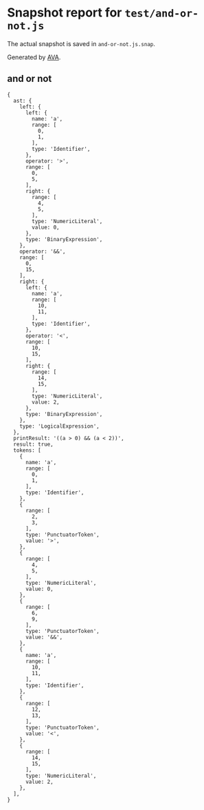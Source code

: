 # Snapshot report for `test/and-or-not.js`

The actual snapshot is saved in `and-or-not.js.snap`.

Generated by [AVA](https://ava.li).

## and or not

    {
      ast: {
        left: {
          left: {
            name: 'a',
            range: [
              0,
              1,
            ],
            type: 'Identifier',
          },
          operator: '>',
          range: [
            0,
            5,
          ],
          right: {
            range: [
              4,
              5,
            ],
            type: 'NumericLiteral',
            value: 0,
          },
          type: 'BinaryExpression',
        },
        operator: '&&',
        range: [
          0,
          15,
        ],
        right: {
          left: {
            name: 'a',
            range: [
              10,
              11,
            ],
            type: 'Identifier',
          },
          operator: '<',
          range: [
            10,
            15,
          ],
          right: {
            range: [
              14,
              15,
            ],
            type: 'NumericLiteral',
            value: 2,
          },
          type: 'BinaryExpression',
        },
        type: 'LogicalExpression',
      },
      printResult: '((a > 0) && (a < 2))',
      result: true,
      tokens: [
        {
          name: 'a',
          range: [
            0,
            1,
          ],
          type: 'Identifier',
        },
        {
          range: [
            2,
            3,
          ],
          type: 'PunctuatorToken',
          value: '>',
        },
        {
          range: [
            4,
            5,
          ],
          type: 'NumericLiteral',
          value: 0,
        },
        {
          range: [
            6,
            9,
          ],
          type: 'PunctuatorToken',
          value: '&&',
        },
        {
          name: 'a',
          range: [
            10,
            11,
          ],
          type: 'Identifier',
        },
        {
          range: [
            12,
            13,
          ],
          type: 'PunctuatorToken',
          value: '<',
        },
        {
          range: [
            14,
            15,
          ],
          type: 'NumericLiteral',
          value: 2,
        },
      ],
    }
